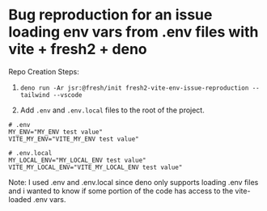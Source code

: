 # Bug reproduction for an issue loading env vars from .env files with vite + fresh2 + deno

Repo Creation Steps:

1. `deno run -Ar jsr:@fresh/init fresh2-vite-env-issue-reproduction --tailwind --vscode`

2. Add `.env` and `.env.local` files to the root of the project.

```env
# .env 
MY_ENV="MY_ENV test value"
VITE_MY_ENV="VITE_MY_ENV test value"

# .env.local
MY_LOCAL_ENV="MY_LOCAL_ENV test value"
VITE_MY_LOCAL_ENV="VITE_MY_LOCAL_ENV test value"
```

Note: I used .env and .env.local since deno only supports loading .env files and
i wanted to know if some portion of the code has access to the vite-loaded .env
vars.
